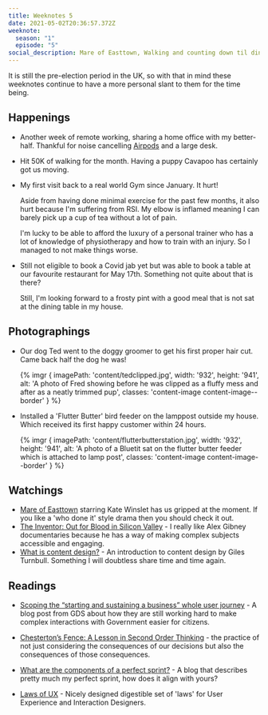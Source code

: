 ```yaml
---
title: Weeknotes 5
date: 2021-05-02T20:36:57.372Z
weeknote:
  season: "1"
  episode: "5"
social_description: Mare of Easttown, Walking and counting down til dining out
---
```


<div class="o-media c-pane c-pane--a">
  <p>It is still the pre-election period in the UK, so with that in mind these weeknotes continue to have a more personal slant to them for the time being.</p>
</div>

## Happenings

- Another week of remote working, sharing a home office with my better-half. Thankful for noise cancelling [Airpods](https://www.apple.com/uk/shop/product/MWP22ZM/A/airpods-pro) and a large desk.

- Hit 50K of walking for the month. Having a puppy Cavapoo has certainly got us moving.

- My first visit back to a real world Gym since January. It hurt!

  Aside from having done minimal exercise for the past few months, it also hurt because I'm suffering from RSI. My elbow is inflamed meaning I can barely pick up a cup of tea without a lot of pain.

  I'm lucky to be able to afford the luxury of a personal trainer who has a lot of knowledge of physiotherapy and how to train with an injury. So I managed to not make things worse.

- Still not eligible to book a Covid jab yet but was able to book a table at our favourite restaurant for May 17th. Something not quite about that is there?

  Still, I'm looking forward to a frosty pint with a good meal that is not sat at the dining table in my house.

## Photographings

- Our dog Ted went to the doggy groomer to get his first proper hair cut. Came back half the dog he was!

  {% imgr { imagePath: 'content/tedclipped.jpg', width: '932', height: '941', alt: 'A photo of Fred showing before he was clipped as a fluffy mess and after as a neatly trimmed pup', classes: 'content-image content-image--border' } %}

- Installed a 'Flutter Butter' bird feeder on the lamppost outside my house. Which received its first happy customer within 24 hours.

  {% imgr { imagePath: 'content/flutterbutterstation.jpg', width: '932', height: '941', alt: 'A photo of a Bluetit sat on the flutter butter feeder which is attached to lamp post', classes: 'content-image content-image--border' } %}

## Watchings

- [Mare of Easttown](https://www.imdb.com/title/tt10155688/) starring Kate Winslet has us gripped at the moment. If you like a 'who done it' style drama then you should check it out.
- [The Inventor: Out for Blood in Silicon Valley](https://www.hbo.com/documentaries/the-inventor-out-for-blood-in-silicon-valley) - I really like Alex Gibney documentaries because he has a way of making complex subjects accessible and engaging.
- [What is content design?](https://www.youtube.com/watch?v=8L2dvR9WtPg) - An introduction to content design by Giles Turnbull. Something I will doubtless share time and time again.

## Readings

- [Scoping the “starting and sustaining a business” whole user journey](https://insidegovuk.blog.gov.uk/2021/04/28/scoping-the-starting-and-sustaining-a-business-whole-user-journey/) - A blog post from GDS about how they are still working hard to make complex interactions with Government easier for citizens.

- [Chesterton’s Fence: A Lesson in Second Order Thinking](https://fs.blog/2020/03/chestertons-fence/) - the practice of not just considering the consequences of our decisions but also the consequences of those consequences.

- [What are the components of a perfect sprint?](https://thatbidataguy.wordpress.com/2021/04/22/what-are-the-components-of-the-perfect-sprint/) - A blog that describes pretty much my perfect sprint, how does it align with yours?

- [Laws of UX](https://lawsofux.com/) - Nicely designed digestible set of 'laws' for User Experience and Interaction Designers.
